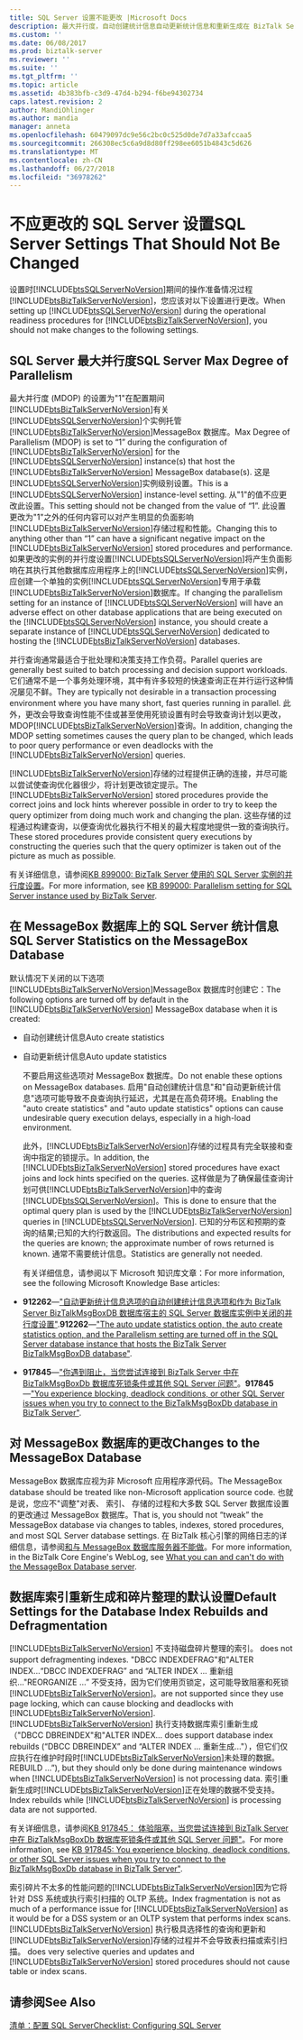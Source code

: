 ```yaml
---
title: SQL Server 设置不能更改 |Microsoft Docs
description: 最大并行度，自动创建统计信息自动更新统计信息和重新生成在 BizTalk Server 中的索引
ms.custom: ''
ms.date: 06/08/2017
ms.prod: biztalk-server
ms.reviewer: ''
ms.suite: ''
ms.tgt_pltfrm: ''
ms.topic: article
ms.assetid: 4b383bfb-c3d9-47d4-b294-f6be94302734
caps.latest.revision: 2
author: MandiOhlinger
ms.author: mandia
manager: anneta
ms.openlocfilehash: 60479097dc9e56c2bc0c525d0de7d7a33afccaa5
ms.sourcegitcommit: 266308ec5c6a9d8d80ff298ee6051b4843c5d626
ms.translationtype: MT
ms.contentlocale: zh-CN
ms.lasthandoff: 06/27/2018
ms.locfileid: "36978262"
---
```

# <a name="sql-server-settings-that-should-not-be-changed"></a><span data-ttu-id="58d83-103">不应更改的 SQL Server 设置</span><span class="sxs-lookup"><span data-stu-id="58d83-103">SQL Server Settings That Should Not Be Changed</span></span>
<span data-ttu-id="58d83-104">设置时[!INCLUDE[btsSQLServerNoVersion](../includes/btssqlservernoversion-md.md)]期间的操作准备情况过程[!INCLUDE[btsBizTalkServerNoVersion](../includes/btsbiztalkservernoversion-md.md)]，您应该对以下设置进行更改。</span><span class="sxs-lookup"><span data-stu-id="58d83-104">When setting up [!INCLUDE[btsSQLServerNoVersion](../includes/btssqlservernoversion-md.md)] during the operational readiness procedures for [!INCLUDE[btsBizTalkServerNoVersion](../includes/btsbiztalkservernoversion-md.md)], you should not make changes to the following settings.</span></span>  
  
## <a name="sql-server-max-degree-of-parallelism"></a><span data-ttu-id="58d83-105">SQL Server 最大并行度</span><span class="sxs-lookup"><span data-stu-id="58d83-105">SQL Server Max Degree of Parallelism</span></span>  
 <span data-ttu-id="58d83-106">最大并行度 (MDOP) 的设置为"1"在配置期间[!INCLUDE[btsBizTalkServerNoVersion](../includes/btsbiztalkservernoversion-md.md)]有关[!INCLUDE[btsSQLServerNoVersion](../includes/btssqlservernoversion-md.md)]个实例托管[!INCLUDE[btsBizTalkServerNoVersion](../includes/btsbiztalkservernoversion-md.md)]MessageBox 数据库。</span><span class="sxs-lookup"><span data-stu-id="58d83-106">Max Degree of Parallelism (MDOP) is set to “1” during the configuration of [!INCLUDE[btsBizTalkServerNoVersion](../includes/btsbiztalkservernoversion-md.md)] for the [!INCLUDE[btsSQLServerNoVersion](../includes/btssqlservernoversion-md.md)] instance(s) that host the [!INCLUDE[btsBizTalkServerNoVersion](../includes/btsbiztalkservernoversion-md.md)] MessageBox database(s).</span></span> <span data-ttu-id="58d83-107">这是[!INCLUDE[btsSQLServerNoVersion](../includes/btssqlservernoversion-md.md)]实例级别设置。</span><span class="sxs-lookup"><span data-stu-id="58d83-107">This is a [!INCLUDE[btsSQLServerNoVersion](../includes/btssqlservernoversion-md.md)] instance-level setting.</span></span> <span data-ttu-id="58d83-108">从"1"的值不应更改此设置。</span><span class="sxs-lookup"><span data-stu-id="58d83-108">This setting should not be changed from the value of “1”.</span></span> <span data-ttu-id="58d83-109">此设置更改为"1"之外的任何内容可以对产生明显的负面影响[!INCLUDE[btsBizTalkServerNoVersion](../includes/btsbiztalkservernoversion-md.md)]存储过程和性能。</span><span class="sxs-lookup"><span data-stu-id="58d83-109">Changing this to anything other than “1” can have a significant negative impact on the [!INCLUDE[btsBizTalkServerNoVersion](../includes/btsbiztalkservernoversion-md.md)] stored procedures and performance.</span></span> <span data-ttu-id="58d83-110">如果更改的实例的并行度设置[!INCLUDE[btsSQLServerNoVersion](../includes/btssqlservernoversion-md.md)]将产生负面影响在其执行其他数据库应用程序上的[!INCLUDE[btsSQLServerNoVersion](../includes/btssqlservernoversion-md.md)]实例，应创建一个单独的实例[!INCLUDE[btsSQLServerNoVersion](../includes/btssqlservernoversion-md.md)]专用于承载[!INCLUDE[btsBizTalkServerNoVersion](../includes/btsbiztalkservernoversion-md.md)]数据库。</span><span class="sxs-lookup"><span data-stu-id="58d83-110">If changing the parallelism setting for an instance of [!INCLUDE[btsSQLServerNoVersion](../includes/btssqlservernoversion-md.md)] will have an adverse effect on other database applications that are being executed on the [!INCLUDE[btsSQLServerNoVersion](../includes/btssqlservernoversion-md.md)] instance, you should create a separate instance of [!INCLUDE[btsSQLServerNoVersion](../includes/btssqlservernoversion-md.md)] dedicated to hosting the [!INCLUDE[btsBizTalkServerNoVersion](../includes/btsbiztalkservernoversion-md.md)] databases.</span></span>  
  
 <span data-ttu-id="58d83-111">并行查询通常最适合于批处理和决策支持工作负荷。</span><span class="sxs-lookup"><span data-stu-id="58d83-111">Parallel queries are generally best suited to batch processing and decision support workloads.</span></span> <span data-ttu-id="58d83-112">它们通常不是一个事务处理环境，其中有许多较短的快速查询正在并行运行这种情况屡见不鲜。</span><span class="sxs-lookup"><span data-stu-id="58d83-112">They are typically not desirable in a transaction processing environment where you have many short, fast queries running in parallel.</span></span> <span data-ttu-id="58d83-113">此外，更改会导致查询性能不佳或甚至使用死锁设置有时会导致查询计划以更改，MDOP[!INCLUDE[btsBizTalkServerNoVersion](../includes/btsbiztalkservernoversion-md.md)]查询。</span><span class="sxs-lookup"><span data-stu-id="58d83-113">In addition, changing the MDOP setting sometimes causes the query plan to be changed, which leads to poor query performance or even deadlocks with the [!INCLUDE[btsBizTalkServerNoVersion](../includes/btsbiztalkservernoversion-md.md)] queries.</span></span>  
  
 <span data-ttu-id="58d83-114">[!INCLUDE[btsBizTalkServerNoVersion](../includes/btsbiztalkservernoversion-md.md)]存储的过程提供正确的连接，并尽可能以尝试使查询优化器很少，将计划更改锁定提示。</span><span class="sxs-lookup"><span data-stu-id="58d83-114">The [!INCLUDE[btsBizTalkServerNoVersion](../includes/btsbiztalkservernoversion-md.md)] stored procedures provide the correct joins and lock hints wherever possible in order to try to keep the query optimizer from doing much work and changing the plan.</span></span> <span data-ttu-id="58d83-115">这些存储的过程通过构建查询，以便查询优化器执行不相关的最大程度地提供一致的查询执行。</span><span class="sxs-lookup"><span data-stu-id="58d83-115">These stored procedures provide consistent query executions by constructing the queries such that the query optimizer is taken out of the picture as much as possible.</span></span>  
  
 <span data-ttu-id="58d83-116">有关详细信息，请参阅[KB 899000: BizTalk Server 使用的 SQL Server 实例的并行度设置](https://support.microsoft.com/help/899000/the-parallelism-setting-for-the-instance-of-sql-server-when-you-config)。</span><span class="sxs-lookup"><span data-stu-id="58d83-116">For more information, see [KB 899000: Parallelism setting for SQL Server instance used by BizTalk Server](https://support.microsoft.com/help/899000/the-parallelism-setting-for-the-instance-of-sql-server-when-you-config).</span></span>  
  
## <a name="sql-server-statistics-on-the-messagebox-database"></a><span data-ttu-id="58d83-117">在 MessageBox 数据库上的 SQL Server 统计信息</span><span class="sxs-lookup"><span data-stu-id="58d83-117">SQL Server Statistics on the MessageBox Database</span></span>  
 <span data-ttu-id="58d83-118">默认情况下关闭的以下选项[!INCLUDE[btsBizTalkServerNoVersion](../includes/btsbiztalkservernoversion-md.md)]MessageBox 数据库时创建它：</span><span class="sxs-lookup"><span data-stu-id="58d83-118">The following options are turned off by default in the [!INCLUDE[btsBizTalkServerNoVersion](../includes/btsbiztalkservernoversion-md.md)] MessageBox database when it is created:</span></span>  
  
- <span data-ttu-id="58d83-119">自动创建统计信息</span><span class="sxs-lookup"><span data-stu-id="58d83-119">Auto create statistics</span></span>  
  
- <span data-ttu-id="58d83-120">自动更新统计信息</span><span class="sxs-lookup"><span data-stu-id="58d83-120">Auto update statistics</span></span>  
  
  <span data-ttu-id="58d83-121">不要启用这些选项对 MessageBox 数据库。</span><span class="sxs-lookup"><span data-stu-id="58d83-121">Do not enable these options on MessageBox databases.</span></span> <span data-ttu-id="58d83-122">启用"自动创建统计信息"和"自动更新统计信息"选项可能导致不良查询执行延迟，尤其是在高负荷环境。</span><span class="sxs-lookup"><span data-stu-id="58d83-122">Enabling the "auto create statistics" and "auto update statistics" options can cause undesirable query execution delays, especially in a high-load environment.</span></span>  
  
  <span data-ttu-id="58d83-123">此外，[!INCLUDE[btsBizTalkServerNoVersion](../includes/btsbiztalkservernoversion-md.md)]存储的过程具有完全联接和查询中指定的锁提示。</span><span class="sxs-lookup"><span data-stu-id="58d83-123">In addition, the [!INCLUDE[btsBizTalkServerNoVersion](../includes/btsbiztalkservernoversion-md.md)] stored procedures have exact joins and lock hints specified on the queries.</span></span> <span data-ttu-id="58d83-124">这样做是为了确保最佳查询计划可供[!INCLUDE[btsBizTalkServerNoVersion](../includes/btsbiztalkservernoversion-md.md)]中的查询[!INCLUDE[btsSQLServerNoVersion](../includes/btssqlservernoversion-md.md)]。</span><span class="sxs-lookup"><span data-stu-id="58d83-124">This is done to ensure that the optimal query plan is used by the [!INCLUDE[btsBizTalkServerNoVersion](../includes/btsbiztalkservernoversion-md.md)] queries in [!INCLUDE[btsSQLServerNoVersion](../includes/btssqlservernoversion-md.md)].</span></span> <span data-ttu-id="58d83-125">已知的分布区和预期的查询的结果;已知的大约行数返回。</span><span class="sxs-lookup"><span data-stu-id="58d83-125">The distributions and expected results for the queries are known; the approximate number of rows returned is known.</span></span> <span data-ttu-id="58d83-126">通常不需要统计信息。</span><span class="sxs-lookup"><span data-stu-id="58d83-126">Statistics are generally not needed.</span></span>  
  
  <span data-ttu-id="58d83-127">有关详细信息，请参阅以下 Microsoft 知识库文章：</span><span class="sxs-lookup"><span data-stu-id="58d83-127">For more information, see the following Microsoft Knowledge Base articles:</span></span>  
  
- <span data-ttu-id="58d83-128">**912262**—["自动更新统计信息选项的自动创建统计信息选项和作为 BizTalk Server BizTalkMsgBoxDB 数据库宿主的 SQL Server 数据库实例中关闭的并行度设置"](https://support.microsoft.com/help/912262/the-auto-update-statistics-option-the-auto-create-statistics-option-an).</span><span class="sxs-lookup"><span data-stu-id="58d83-128">**912262**—["The auto update statistics option, the auto create statistics option, and the Parallelism setting are turned off in the SQL Server database instance that hosts the BizTalk Server BizTalkMsgBoxDB database"](https://support.microsoft.com/help/912262/the-auto-update-statistics-option-the-auto-create-statistics-option-an).</span></span>  
  
- <span data-ttu-id="58d83-129">**917845**—["你遇到阻止，当您尝试连接到 BizTalk Server 中在 BizTalkMsgBoxDb 数据库死锁条件或其他 SQL Server 问题"](https://support.microsoft.com/help/917845/you-experience-blocking--deadlock-conditions--or-other-sql-server-issu)。</span><span class="sxs-lookup"><span data-stu-id="58d83-129">**917845**—["You experience blocking, deadlock conditions, or other SQL Server issues when you try to connect to the BizTalkMsgBoxDb database in BizTalk Server"](https://support.microsoft.com/help/917845/you-experience-blocking--deadlock-conditions--or-other-sql-server-issu).</span></span>  
  
## <a name="changes-to-the-messagebox-database"></a><span data-ttu-id="58d83-130">对 MessageBox 数据库的更改</span><span class="sxs-lookup"><span data-stu-id="58d83-130">Changes to the MessageBox Database</span></span>  
 <span data-ttu-id="58d83-131">MessageBox 数据库应视为非 Microsoft 应用程序源代码。</span><span class="sxs-lookup"><span data-stu-id="58d83-131">The MessageBox database should be treated like non-Microsoft application source code.</span></span> <span data-ttu-id="58d83-132">也就是说，您应不"调整"对表、 索引、 存储的过程和大多数 SQL Server 数据库设置的更改通过 MessageBox 数据库。</span><span class="sxs-lookup"><span data-stu-id="58d83-132">That is, you should not “tweak” the MessageBox database via changes to tables, indexes, stored procedures, and most SQL Server database settings.</span></span> <span data-ttu-id="58d83-133">在 BizTalk 核心引擎的网络日志的详细信息，请参阅[和与 MessageBox 数据库服务器不能做](http://go.microsoft.com/fwlink/p/?LinkId=101577)。</span><span class="sxs-lookup"><span data-stu-id="58d83-133">For more information, in the BizTalk Core Engine's WebLog, see [What you can and can't do with the MessageBox Database server](http://go.microsoft.com/fwlink/p/?LinkId=101577).</span></span>  
  
## <a name="default-settings-for-the-database-index-rebuilds-and-defragmentation"></a><span data-ttu-id="58d83-134">数据库索引重新生成和碎片整理的默认设置</span><span class="sxs-lookup"><span data-stu-id="58d83-134">Default Settings for the Database Index Rebuilds and Defragmentation</span></span>  
 [!INCLUDE[btsBizTalkServerNoVersion](../includes/btsbiztalkservernoversion-md.md)]<span data-ttu-id="58d83-135"> 不支持磁盘碎片整理的索引。</span><span class="sxs-lookup"><span data-stu-id="58d83-135"> does not support defragmenting indexes.</span></span> <span data-ttu-id="58d83-136">"DBCC INDEXDEFRAG"和"ALTER INDEX...</span><span class="sxs-lookup"><span data-stu-id="58d83-136">“DBCC INDEXDEFRAG” and “ALTER INDEX …</span></span> <span data-ttu-id="58d83-137">重新组织..."</span><span class="sxs-lookup"><span data-stu-id="58d83-137">REORGANIZE …”</span></span> <span data-ttu-id="58d83-138">不受支持，因为它们使用页锁定，这可能导致阻塞和死锁[!INCLUDE[btsBizTalkServerNoVersion](../includes/btsbiztalkservernoversion-md.md)]。</span><span class="sxs-lookup"><span data-stu-id="58d83-138">are not supported since they use page locking, which can cause blocking and deadlocks with [!INCLUDE[btsBizTalkServerNoVersion](../includes/btsbiztalkservernoversion-md.md)].</span></span> [!INCLUDE[btsBizTalkServerNoVersion](../includes/btsbiztalkservernoversion-md.md)]<span data-ttu-id="58d83-139"> 执行支持数据库索引重新生成 （"DBCC DBREINDEX"和"ALTER INDEX...</span><span class="sxs-lookup"><span data-stu-id="58d83-139"> does support database index rebuilds (“DBCC DBREINDEX” and “ALTER INDEX …</span></span> <span data-ttu-id="58d83-140">重新生成..."），但它们仅应执行在维护时段时[!INCLUDE[btsBizTalkServerNoVersion](../includes/btsbiztalkservernoversion-md.md)]未处理的数据。</span><span class="sxs-lookup"><span data-stu-id="58d83-140">REBUILD …”), but they should only be done during maintenance windows when [!INCLUDE[btsBizTalkServerNoVersion](../includes/btsbiztalkservernoversion-md.md)] is not processing data.</span></span> <span data-ttu-id="58d83-141">索引重新生成时[!INCLUDE[btsBizTalkServerNoVersion](../includes/btsbiztalkservernoversion-md.md)]正在处理的数据不受支持。</span><span class="sxs-lookup"><span data-stu-id="58d83-141">Index rebuilds while [!INCLUDE[btsBizTalkServerNoVersion](../includes/btsbiztalkservernoversion-md.md)] is processing data are not supported.</span></span>  
  
 <span data-ttu-id="58d83-142">有关详细信息，请参阅[KB 917845： 体验阻塞，当您尝试连接到 BizTalk Server 中在 BizTalkMsgBoxDb 数据库死锁条件或其他 SQL Server 问题"](https://support.microsoft.com/help/917845/you-experience-blocking--deadlock-conditions--or-other-sql-server-issu)。</span><span class="sxs-lookup"><span data-stu-id="58d83-142">For more information, see [KB 917845: You experience blocking, deadlock conditions, or other SQL Server issues when you try to connect to the BizTalkMsgBoxDb database in BizTalk Server"](https://support.microsoft.com/help/917845/you-experience-blocking--deadlock-conditions--or-other-sql-server-issu).</span></span>  
  
 <span data-ttu-id="58d83-143">索引碎片不太多的性能问题的[!INCLUDE[btsBizTalkServerNoVersion](../includes/btsbiztalkservernoversion-md.md)]因为它将针对 DSS 系统或执行索引扫描的 OLTP 系统。</span><span class="sxs-lookup"><span data-stu-id="58d83-143">Index fragmentation is not as much of a performance issue for [!INCLUDE[btsBizTalkServerNoVersion](../includes/btsbiztalkservernoversion-md.md)] as it would be for a DSS system or an OLTP system that performs index scans.</span></span> [!INCLUDE[btsBizTalkServerNoVersion](../includes/btsbiztalkservernoversion-md.md)]<span data-ttu-id="58d83-144"> 执行极具选择性的查询和更新和[!INCLUDE[btsBizTalkServerNoVersion](../includes/btsbiztalkservernoversion-md.md)]存储的过程并不会导致表扫描或索引扫描。</span><span class="sxs-lookup"><span data-stu-id="58d83-144"> does very selective queries and updates and [!INCLUDE[btsBizTalkServerNoVersion](../includes/btsbiztalkservernoversion-md.md)] stored procedures should not cause table or index scans.</span></span>  
  
 
## <a name="see-also"></a><span data-ttu-id="58d83-145">请参阅</span><span class="sxs-lookup"><span data-stu-id="58d83-145">See Also</span></span>  
 [<span data-ttu-id="58d83-146">清单：配置 SQL Server</span><span class="sxs-lookup"><span data-stu-id="58d83-146">Checklist: Configuring SQL Server</span></span>](~/technical-guides/checklist-configuring-sql-server.md)

